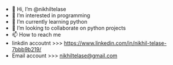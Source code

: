 - 👋 Hi, I’m @nikhiltelase
- 👀 I’m interested in programming
- 🌱 I’m currently learning python
- 💞️ I’m looking to collaborate on python projects
- 📫 How to reach me
- linkdin accoutnt >>> https://www.linkedin.com/in/nikhil-telase-7bbb9b219/
- Email account >>> nikhiltelase@gmail.com

<!---
nikhiltelase17/nikhiltelase17 is a ✨ special ✨ repository because its `README.md` (this file) appears on your GitHub profile.
You can click the Preview link to take a look at your changes.
--->
